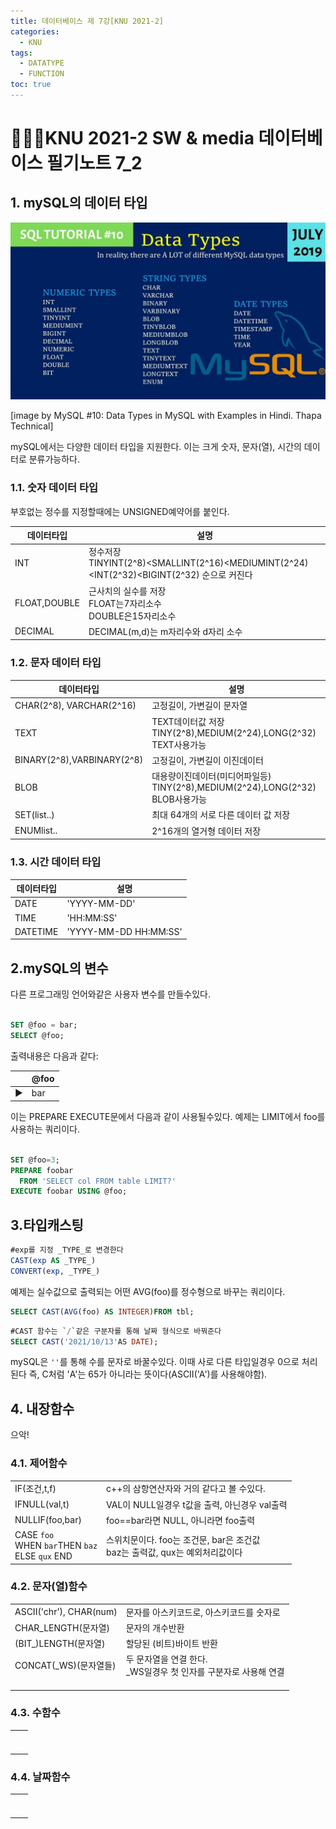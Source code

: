 ```yaml
---
title: 데이터베이스 제 7강[KNU 2021-2]
categories:
  - KNU
tags:
  - DATATYPE
  - FUNCTION
toc: true
---
```


# 👨‍💻🏫KNU 2021-2 SW & media 데이터베이스 필기노트 7_2

## 1. mySQL의 데이터 타입 

![database1](/assets/img/mysqldatatype.jpg) 

[image by MySQL #10: Data Types in MySQL with Examples in Hindi. Thapa Technical]

mySQL에서는 다양한 데이터 타입을 지원한다. 이는 크게 숫자, 문자(열), 시간의 데이터로 분류가능하다. 

### 1.1. 숫자 데이터 타입


부호없는 정수를 지정할때에는 UNSIGNED예약어를 붙인다.

|데이터타입|설명|
|-|-|
|INT|정수저장<br> TINYINT(2^8)<SMALLINT(2^16)<MEDIUMINT(2^24)<INT(2^32)<BIGINT(2^32) 순으로 커진다|
|FLOAT,DOUBLE|근사치의 실수를 저장<br> FLOAT는7자리소수<br> DOUBLE은15자리소수|
|DECIMAL| DECIMAL(m,d)는 m자리수와 d자리 소수|

### 1.2. 문자 데이터 타입

|데이터타입|설명|
|-|-|
|CHAR(2^8), VARCHAR(2^16)|고정길이, 가변길이 문자열|
|TEXT| TEXT데이터값 저장<br>TINY(2^8),MEDIUM(2^24),LONG(2^32) TEXT사용가능|
|BINARY(2^8),VARBINARY(2^8)|고정길이, 가변길이 이진데이터|
|BLOB| 대용량이진데이터(미디어파일등)<br>TINY(2^8),MEDIUM(2^24),LONG(2^32) BLOB사용가능 |
|SET(list..)| 최대 64개의 서로 다른 데이터 값 저장 |
|ENUMlist..| 2^16개의 열거형 데이터 저장|

### 1.3. 시간 데이터 타입

|데이터타입|설명|
|-|-|
|DATE|'YYYY-MM-DD'|
|TIME|'HH:MM:SS'|
|DATETIME|'YYYY-MM-DD HH:MM:SS'|

## 2.mySQL의 변수

다른 프로그래밍 언어와같은 사용자 변수를 만들수있다.

~~~sql

SET @foo = bar;
SELECT @foo;

~~~

출력내용은 다음과 같다:

 ||@foo|
|-|-|
|▶|bar|



이는 PREPARE EXECUTE문에서 다음과 같이 사용될수있다.
예제는 LIMIT에서 foo를 사용하는 쿼리이다.

~~~sql

SET @foo=3;
PREPARE foobar
  FROM 'SELECT col FROM table LIMIT?'
EXECUTE foobar USING @foo;

~~~

## 3.타입캐스팅

~~~sql
#exp를 지정 _TYPE_로 변경한다
CAST(exp AS _TYPE_)
CONVERT(exp, _TYPE_)
~~~

예제는 실수값으로 출력되는 어떤 AVG(foo)를 정수형으로 바꾸는 쿼리이다.

~~~sql
SELECT CAST(AVG(foo) AS INTEGER)FROM tbl;
~~~

~~~sql
#CAST 함수는 `/`같은 구분자를 통해 날짜 형식으로 바꿔준다
SELECT CAST('2021/10/13'AS DATE);
~~~

mySQL은 `''`를 통해 수를 문자로 바꿀수있다. 이때 사로 다른 타입일경우 0으로 처리된다 즉, C처럼 'A'는 65가 아니라는 뜻이다(ASCII('A')를 사용해야함).

## 4. 내장함수

으악!

### 4.1. 제어함수

|||
|-|-|
|IF(조건,t,f)|c++의 삼항연산자와 거의 같다고 볼 수있다.|
|IFNULL(val,t)|VAL이 NULL일경우 t값을 출력, 아닌경우 val출력|
|NULLIF(foo,bar)|foo==bar라면 NULL, 아니라면 foo출력|
|CASE `foo` <br>WHEN `bar`THEN `baz` <br>ELSE `qux` END|스위치문이다. foo는 조건문, bar은 조건값<br>baz는 출력값, qux는 예외처리값이다|

### 4.2. 문자(열)함수


|||
|-|-|
|ASCII('chr'), CHAR(num)|문자를 아스키코드로, 아스키코드를 숫자로|
|CHAR_LENGTH(문자열)|문자의 개수반환|
|(BIT_)LENGTH(문자열)|할당된 (비트)바이트 반환|
|CONCAT(_WS)(문자열들)|두 문자열을 연결 한다.<BR> _WS일경우 첫 인자를 구분자로 사용해 연결|
|||
|||
|||


### 4.3. 수함수



|||
|-|-|
|||
|||
|||
|||
|||
|||
|||


### 4.4. 날짜함수



|||
|-|-|
|||
|||
|||
|||
|||
|||
|||
